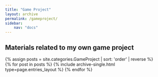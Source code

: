 ```yaml
---
title: "Game Project"
layout: archive
permalink: /gameproject/
sidebar:
    nav: "docs"
---
```


## Materials related to my own game project

{% assign posts = site.categories.GameProject | sort: 'order' | reverse %}
{% for post in posts %} {% include archive-single.html type=page.entries_layout %} {% endfor %}
